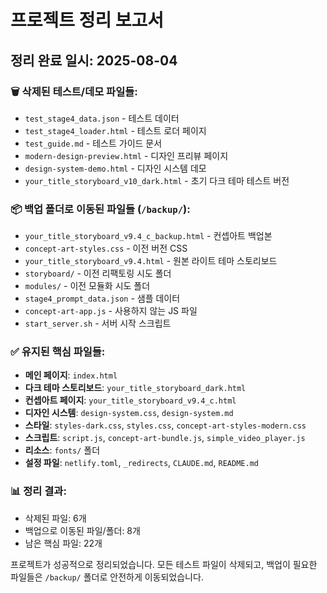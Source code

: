 # 프로젝트 정리 보고서

## 정리 완료 일시: 2025-08-04

### 🗑️ 삭제된 테스트/데모 파일들:
- `test_stage4_data.json` - 테스트 데이터
- `test_stage4_loader.html` - 테스트 로더 페이지
- `test_guide.md` - 테스트 가이드 문서
- `modern-design-preview.html` - 디자인 프리뷰 페이지
- `design-system-demo.html` - 디자인 시스템 데모
- `your_title_storyboard_v10_dark.html` - 초기 다크 테마 테스트 버전

### 📦 백업 폴더로 이동된 파일들 (`/backup/`):
- `your_title_storyboard_v9.4_c_backup.html` - 컨셉아트 백업본
- `concept-art-styles.css` - 이전 버전 CSS
- `your_title_storyboard_v9.4.html` - 원본 라이트 테마 스토리보드
- `storyboard/` - 이전 리팩토링 시도 폴더
- `modules/` - 이전 모듈화 시도 폴더
- `stage4_prompt_data.json` - 샘플 데이터
- `concept-art-app.js` - 사용하지 않는 JS 파일
- `start_server.sh` - 서버 시작 스크립트

### ✅ 유지된 핵심 파일들:
- **메인 페이지**: `index.html`
- **다크 테마 스토리보드**: `your_title_storyboard_dark.html`
- **컨셉아트 페이지**: `your_title_storyboard_v9.4_c.html`
- **디자인 시스템**: `design-system.css`, `design-system.md`
- **스타일**: `styles-dark.css`, `styles.css`, `concept-art-styles-modern.css`
- **스크립트**: `script.js`, `concept-art-bundle.js`, `simple_video_player.js`
- **리소스**: `fonts/` 폴더
- **설정 파일**: `netlify.toml`, `_redirects`, `CLAUDE.md`, `README.md`

### 📊 정리 결과:
- 삭제된 파일: 6개
- 백업으로 이동된 파일/폴더: 8개
- 남은 핵심 파일: 22개

프로젝트가 성공적으로 정리되었습니다. 모든 테스트 파일이 삭제되고, 백업이 필요한 파일들은 `/backup/` 폴더로 안전하게 이동되었습니다.